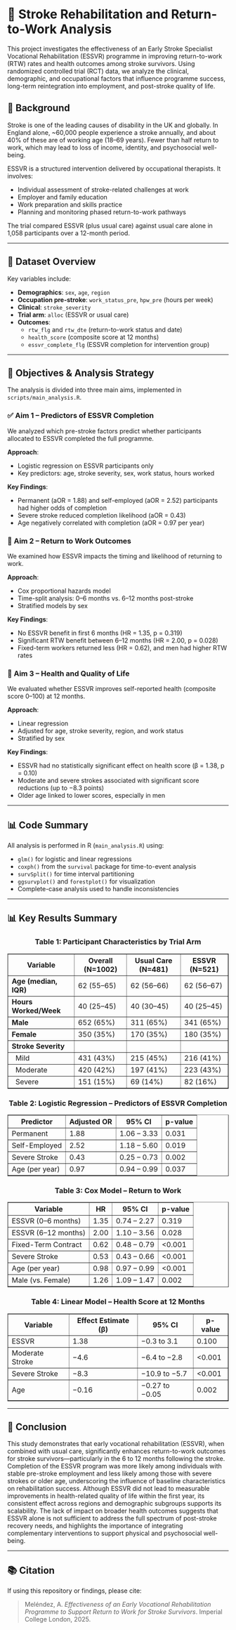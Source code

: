 # 🧠 Stroke Rehabilitation and Return-to-Work Analysis

This project investigates the effectiveness of an Early Stroke Specialist Vocational Rehabilitation (ESSVR) programme in improving return-to-work (RTW) rates and health outcomes among stroke survivors. Using randomized controlled trial (RCT) data, we analyze the clinical, demographic, and occupational factors that influence programme success, long-term reintegration into employment, and post-stroke quality of life.

## 📍 Background

Stroke is one of the leading causes of disability in the UK and globally. In England alone, ~60,000 people experience a stroke annually, and about 40% of these are of working age (18–69 years). Fewer than half return to work, which may lead to loss of income, identity, and psychosocial well-being.

ESSVR is a structured intervention delivered by occupational therapists. It involves:
- Individual assessment of stroke-related challenges at work
- Employer and family education
- Work preparation and skills practice
- Planning and monitoring phased return-to-work pathways

The trial compared ESSVR (plus usual care) against usual care alone in 1,058 participants over a 12-month period.

---

## 📁 Dataset Overview

Key variables include:
- **Demographics**: `sex`, `age`, `region`
- **Occupation pre-stroke**: `work_status_pre`, `hpw_pre` (hours per week)
- **Clinical**: `stroke_severity`
- **Trial arm**: `alloc` (ESSVR or usual care)
- **Outcomes**:
  - `rtw_flg` and `rtw_dte` (return-to-work status and date)
  - `health_score` (composite score at 12 months)
  - `essvr_complete_flg` (ESSVR completion for intervention group)

---

## 🧪 Objectives & Analysis Strategy

The analysis is divided into three main aims, implemented in `scripts/main_analysis.R`.

### ✅ **Aim 1 – Predictors of ESSVR Completion**

We analyzed which pre-stroke factors predict whether participants allocated to ESSVR completed the full programme. 

**Approach**:
- Logistic regression on ESSVR participants only
- Key predictors: age, stroke severity, sex, work status, hours worked

**Key Findings**:
- Permanent (aOR = 1.88) and self-employed (aOR = 2.52) participants had higher odds of completion
- Severe stroke reduced completion likelihood (aOR = 0.43)
- Age negatively correlated with completion (aOR = 0.97 per year)

### 🔁 **Aim 2 – Return to Work Outcomes**

We examined how ESSVR impacts the timing and likelihood of returning to work.

**Approach**:
- Cox proportional hazards model
- Time-split analysis: 0–6 months vs. 6–12 months post-stroke
- Stratified models by sex

**Key Findings**:
- No ESSVR benefit in first 6 months (HR = 1.35, p = 0.319)
- Significant RTW benefit between 6–12 months (HR = 2.00, p = 0.028)
- Fixed-term workers returned less (HR = 0.62), and men had higher RTW rates

### 💙 **Aim 3 – Health and Quality of Life**

We evaluated whether ESSVR improves self-reported health (composite score 0–100) at 12 months.

**Approach**:
- Linear regression
- Adjusted for age, stroke severity, region, and work status
- Stratified by sex

**Key Findings**:
- ESSVR had no statistically significant effect on health score (β = 1.38, p = 0.10)
- Moderate and severe strokes associated with significant score reductions (up to −8.3 points)
- Older age linked to lower scores, especially in men

---

## 📊 Code Summary

All analysis is performed in R (`main_analysis.R`) using:

- `glm()` for logistic and linear regressions
- `coxph()` from the `survival` package for time-to-event analysis
- `survSplit()` for time interval partitioning
- `ggsurvplot()` and `forestplot()` for visualization
- Complete-case analysis used to handle inconsistencies

---
## 📊 Key Results Summary

<div align="center">
  <h3>Table 1: Participant Characteristics by Trial Arm</h3>
  <table border="1" cellpadding="6" cellspacing="0">
    <tr><th>Variable</th><th>Overall (N=1002)</th><th>Usual Care (N=481)</th><th>ESSVR (N=521)</th></tr>
    <tr><td><b>Age (median, IQR)</b></td><td>62 (55–65)</td><td>62 (56–66)</td><td>62 (56–67)</td></tr>
    <tr><td><b>Hours Worked/Week</b></td><td>40 (25–45)</td><td>40 (30–45)</td><td>40 (25–45)</td></tr>
    <tr><td><b>Male</b></td><td>652 (65%)</td><td>311 (65%)</td><td>341 (65%)</td></tr>
    <tr><td><b>Female</b></td><td>350 (35%)</td><td>170 (35%)</td><td>180 (35%)</td></tr>
    <tr><td><b>Stroke Severity</b></td><td></td><td></td><td></td></tr>
    <tr><td>  Mild</td><td>431 (43%)</td><td>215 (45%)</td><td>216 (41%)</td></tr>
    <tr><td>  Moderate</td><td>420 (42%)</td><td>197 (41%)</td><td>223 (43%)</td></tr>
    <tr><td>  Severe</td><td>151 (15%)</td><td>69 (14%)</td><td>82 (16%)</td></tr>
  </table>
</div>

<div align="center">
  <h3>Table 2: Logistic Regression – Predictors of ESSVR Completion</h3>
  <table border="1" cellpadding="6" cellspacing="0">
    <tr><th>Predictor</th><th>Adjusted OR</th><th>95% CI</th><th>p-value</th></tr>
    <tr><td>Permanent</td><td>1.88</td><td>1.06 – 3.33</td><td>0.031</td></tr>
    <tr><td>Self-Employed</td><td>2.52</td><td>1.18 – 5.60</td><td>0.019</td></tr>
    <tr><td>Severe Stroke</td><td>0.43</td><td>0.25 – 0.73</td><td>0.002</td></tr>
    <tr><td>Age (per year)</td><td>0.97</td><td>0.94 – 0.99</td><td>0.037</td></tr>
  </table>
</div>

<div align="center">
  <h3>Table 3: Cox Model – Return to Work</h3>
  <table border="1" cellpadding="6" cellspacing="0">
    <tr><th>Variable</th><th>HR</th><th>95% CI</th><th>p-value</th></tr>
    <tr><td>ESSVR (0–6 months)</td><td>1.35</td><td>0.74 – 2.27</td><td>0.319</td></tr>
    <tr><td>ESSVR (6–12 months)</td><td>2.00</td><td>1.10 – 3.56</td><td>0.028</td></tr>
    <tr><td>Fixed-Term Contract</td><td>0.62</td><td>0.48 – 0.79</td><td>&lt;0.001</td></tr>
    <tr><td>Severe Stroke</td><td>0.53</td><td>0.43 – 0.66</td><td>&lt;0.001</td></tr>
    <tr><td>Age (per year)</td><td>0.98</td><td>0.97 – 0.99</td><td>&lt;0.001</td></tr>
    <tr><td>Male (vs. Female)</td><td>1.26</td><td>1.09 – 1.47</td><td>0.002</td></tr>
  </table>
</div>

<div align="center">
  <h3>Table 4: Linear Model – Health Score at 12 Months</h3>
  <table border="1" cellpadding="6" cellspacing="0">
    <tr><th>Variable</th><th>Effect Estimate (β)</th><th>95% CI</th><th>p-value</th></tr>
    <tr><td>ESSVR</td><td>1.38</td><td>−0.3 to 3.1</td><td>0.100</td></tr>
    <tr><td>Moderate Stroke</td><td>−4.6</td><td>−6.4 to −2.8</td><td>&lt;0.001</td></tr>
    <tr><td>Severe Stroke</td><td>−8.3</td><td>−10.9 to −5.7</td><td>&lt;0.001</td></tr>
    <tr><td>Age</td><td>−0.16</td><td>−0.27 to −0.05</td><td>0.002</td></tr>
  </table>
</div>


---

## 📌 Conclusion

This study demonstrates that early vocational rehabilitation (ESSVR), when combined with usual care, significantly enhances return-to-work outcomes for stroke survivors—particularly in the 6 to 12 months following the stroke. Completion of the ESSVR program was more likely among individuals with stable pre-stroke employment and less likely among those with severe strokes or older age, underscoring the influence of baseline characteristics on rehabilitation success. Although ESSVR did not lead to measurable improvements in health-related quality of life within the first year, its consistent effect across regions and demographic subgroups supports its scalability. The lack of impact on broader health outcomes suggests that ESSVR alone is not sufficient to address the full spectrum of post-stroke recovery needs, and highlights the importance of integrating complementary interventions to support physical and psychosocial well-being.

---

## 📚 Citation

If using this repository or findings, please cite:

> Meléndez, A. *Effectiveness of an Early Vocational Rehabilitation Programme to Support Return to Work for Stroke Survivors*. Imperial College London, 2025.

